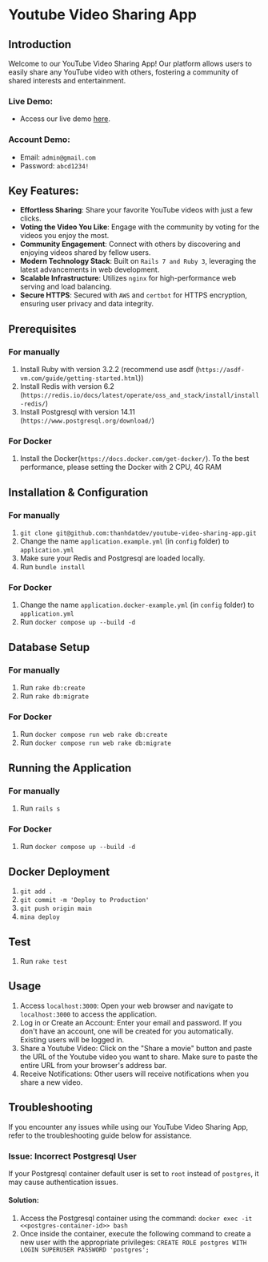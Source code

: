 # Youtube Video Sharing App

## Introduction

Welcome to our YouTube Video Sharing App! Our platform allows users to easily share any YouTube video with others, fostering a community of shared interests and entertainment.

### Live Demo:

- Access our live demo [here](https://dat.mktsoft.vip).

### Account Demo:

- Email: `admin@gmail.com`
- Password: `abcd1234!`

## Key Features:

- **Effortless Sharing**: Share your favorite YouTube videos with just a few clicks.
- **Voting the Video You Like**: Engage with the community by voting for the videos you enjoy the most.
- **Community Engagement**: Connect with others by discovering and enjoying videos shared by fellow users.
- **Modern Technology Stack**: Built on `Rails 7 and Ruby 3`, leveraging the latest advancements in web development.
- **Scalable Infrastructure**: Utilizes `nginx` for high-performance web serving and load balancing.
- **Secure HTTPS**: Secured with `AWS` and `certbot` for HTTPS encryption, ensuring user privacy and data integrity.

## Prerequisites

### For manually

1. Install Ruby with version 3.2.2 (recommend use asdf (`https://asdf-vm.com/guide/getting-started.html`))
2. Install Redis with version 6.2 (`https://redis.io/docs/latest/operate/oss_and_stack/install/install-redis/`)
3. Install Postgresql with version 14.11 (`https://www.postgresql.org/download/`)

### For Docker

1. Install the Docker(`https://docs.docker.com/get-docker/`). To the best performance, please setting the Docker with 2 CPU, 4G RAM

## Installation & Configuration

### For manually

1. `git clone git@github.com:thanhdatdev/youtube-video-sharing-app.git`
2. Change the name `application.example.yml` (in `config` folder) to `application.yml`
3. Make sure your Redis and Postgresql are loaded locally.
4. Run `bundle install`

### For Docker

1. Change the name `application.docker-example.yml` (in `config` folder) to `application.yml`
2. Run `docker compose up --build -d`

## Database Setup

### For manually

1. Run `rake db:create`
2. Run `rake db:migrate`

### For Docker

1. Run `docker compose run web rake db:create`
2. Run `docker compose run web rake db:migrate`

## Running the Application

### For manually

1. Run `rails s`

### For Docker

1. Run `docker compose up --build -d`

## Docker Deployment

1. `git add .`
2. `git commit -m 'Deploy to Production'`
3. `git push origin main`
4. `mina deploy`

## Test

1. Run `rake test`

## Usage

1. Access `localhost:3000`: Open your web browser and navigate to `localhost:3000` to access the application.
2. Log in or Create an Account: Enter your email and password. If you don't have an account, one will be created for you automatically. Existing users will be logged in.
3. Share a Youtube Video: Click on the "Share a movie" button and paste the URL of the Youtube video you want to share. Make sure to paste the entire URL from your browser's address bar.
4. Receive Notifications: Other users will receive notifications when you share a new video.

## Troubleshooting

If you encounter any issues while using our YouTube Video Sharing App, refer to the troubleshooting guide below for assistance.

### Issue: Incorrect Postgresql User

If your Postgresql container default user is set to `root` instead of `postgres`, it may cause authentication issues.

#### Solution:

1. Access the Postgresql container using the command: `docker exec -it <<postgres-container-id>> bash`
2. Once inside the container, execute the following command to create a new user with the appropriate privileges: `CREATE ROLE postgres WITH LOGIN SUPERUSER PASSWORD 'postgres';`

